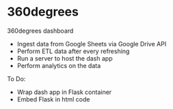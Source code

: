 # 360degrees

360degrees dashboard

- Ingest data from Google Sheets via Google Drive API
- Perform ETL data after every refreshing
- Run a server to host the dash app
- Perform analytics on the data

To Do:

- Wrap dash app in Flask container
- Embed Flask in html code

